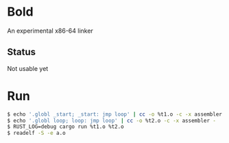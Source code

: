 # Bold

An experimental x86-64 linker

## Status

Not usable yet

# Run

```bash
$ echo '.globl _start; _start: jmp loop' | cc -o %t1.o -c -x assembler -
$ echo '.globl loop; loop: jmp loop' | cc -o %t2.o -c -x assembler -
$ RUST_LOG=debug cargo run %t1.o %t2.o
$ readelf -S -e a.o
```
